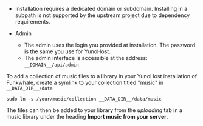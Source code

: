 * Installation requires a dedicated domain or subdomain. Installing in a subpath is not supported by the upstream project due to dependency requirements.

* Admin
  * The admin uses the login you provided at installation. The password is the same you use for YunoHost.
  * The admin interface is accessible at the address: `__DOMAIN__/api/admin`

To add a collection of music files to a library in your YunoHost installation of Funkwhale, create a symlink to your collection titled "music" in `__DATA_DIR__/data`
```console
sudo ln -s /your/music/collection __DATA_DIR__/data/music
```
The files can then be added to your library from the *uploading* tab in a music library under the heading **Import music from your server**.
